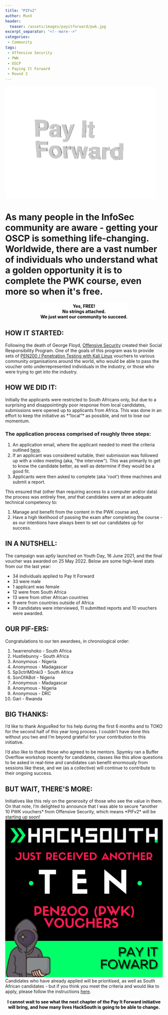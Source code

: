 ```yaml
---
title: "PIFv2"
author: MunX
header:
  teaser: /assets/images/payitforward/pwk.jpg
excerpt_separator: "<!--more-->"
categories:
 - Community
tags:
 - Offensive Security
 - PWK
 - OSCP
 - Paying It Forward
 - Round 2
---
```


<style>
.media-container {
  width: 100%;
  justify-content: center;
  display: flex;
  margin: 10px 0;
}

.media-container > * {
  margin: 0 auto;
  max-width: 100%;
}
</style>

<img src="/assets/images/payitforward/pif.gif" alt="Pay it forward!"/>

<h1> As many people in the InfoSec community are aware - getting your OSCP is something life-changing. <br/> Worldwide, there are a vast number of individuals who understand what a golden opportunity it is to complete the PWK course, even more so when it's free.</h1> 
 
<p style="text-align: center;"><strong><span style="background-color: white; color: black;padding: 2px; display: inline-block">Yes, FREE! <br/> No strings attached. <br/> We just want our community to succeed. </span></strong>

<h2> HOW IT STARTED: </h2>
Following the death of George Floyd, <a target="_blank" rel="noopener noreferrer" href="https://www.offensive-security.com/"><i class="fas fa-external-link-square-alt"></i> Offensive Security</a> created their Social Responsibility Program. One of the goals of this program was to provide sets of <a target="_blank" rel="noopener noreferrer" href="https://www.offensive-security.com/pwk-oscp/"><i class="fas fa-external-link-square-alt"></i> PEN200 / Penetration Testing with Kali Linux</a> vouchers to various community organisations around the world, who would be able to pass the voucher onto underrepresented individuals in the industry, or those who were trying to get into the industry. 

<h2> HOW WE DID IT: </h2>
Initially the applicants were restricted to South Africans only, but due to a surprising and disappointingly poor response from local candidates, submissions were opened up to applicants from Africa. This was done in an effort to keep the initiative as *“local”* as possible, and not to lose our momentum. 

<h3> The application process comprised of roughly three steps: </h3>

1. An application email, where the applicant needed to meet the criteria outlined <a target="_blank" rel="noopener noreferrer" href="https://hacksouth.africa/community/Pay-It-Forward/"><i class="fas fa-external-link-square-alt"></i> here</a>. 
2. If an applicant was considered suitable, their submission was followed up with a video meeting (aka, "the interview"). This was primarily to get to know the candidate better, as well as determine if they would be a good fit. 
3. Applicants were then asked to complete (aka 'root') three machines and submit a report. 

This ensured that (other than requiring access to a computer and/or data) the process was entirely free, *and* that candidates were at an adequate technical competency to:

1. Manage and benefit from the content in the PWK course and,
2. Have a high likelihood of passing the exam after completing the course - as our intentions have always been to set our candidates up for success. 

<h2> IN A NUTSHELL:</h2>
The campaign was aptly launched on Youth Day, 16 June 2021, and the final voucher was awarded on 25 May 2022. Below are some high-level stats from our the last year:

* 34 individuals applied to Pay It Forward
* 33 were male
* 1 applicant was female 
* 12 were from South Africa 
* 13 were from other African countries 
* 9 were from countries outside of Africa 
* 19 candidates were interviewed, 11 submitted reports and 10 vouchers were awarded. 

<h2> OUR PIF-ERS: </h2>
Congratulations to our ten awardees, in chronological order:

1. 1warrenshoko - South Africa
2. Hustlebunny - South Africa
3. Anonymous - Nigeria
4. Anonymous - Madagascar
5. Sp3ctrlM0nki3 - South Africa
6. SonOfABot - Nigeria
7. Anonymous - Madagascar
8. Anonymous - Nigeria
9. Anonymous - DRC
10. Gari - Rwanda


<h2> BIG THANKS: </h2>
I’d like to thank AngusRed for his help during the first 6 months and to TOKO for the second half of this year long process. I couldn’t have done this without you two and I’m beyond grateful for your contribution to this initiative. 

I’d also like to thank those who agreed to be mentors. Spymky ran a Buffer Overflow workshop recently for candidates, classes like this allow questions to be asked in real-time and candidates can benefit enormously from sessions like these, and we (as a collective) will continue to contribute to their ongoing success. 

<h2> BUT WAIT, THERE'S MORE: </h2>
Initiatives like this rely on the generosity of those who see the value in them. On that note, I’m delighted to announce that I was able to secure *another 10 PWK vouchers* from Offensive Security, which means *PIFv2* will be starting up soon! 

<img src="/assets/images/payitforward/41DA3E0C-2AD1-4194-ADE1-3512AF29BFCF.PNG" alt="Pay it forward!"/>

<br/>
Candidates who have already applied will be prioritised, as well as South African candidates - but if you think you meet the criteria and would like to apply, please follow the instructions <a target="_blank" rel="noopener noreferrer" href="https://hacksouth.africa/community/Pay-It-Forward/"><i class="fas fa-external-link-square-alt"></i> here</a>. 


<p style="text-align: center;"><strong><span style="background-color: white; color: black;padding: 2px; display: inline-block">I cannot wait to see what the next chapter of the Pay It Forward initiative will bring, and how many lives HackSouth is going to be able to change. </span></strong>

 
